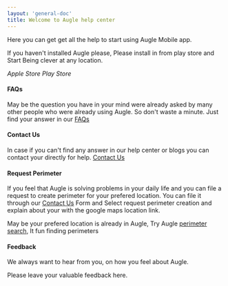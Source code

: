```yaml
---
layout: 'general-doc'
title: Welcome to Augle help center
---
```


Here you can get get all the help to start using Augle Mobile app.

If you haven't installed Augle please, Please install in from play store and Start Being clever at any location.

*Apple Store*
*Play Store*

#### FAQs

May be the question you have in your mind were already asked by many other people who were already using Augle. So don't waste a minute. Just find your
answer in our [FAQs](https://www.augle.me/faqs/)

#### Contact Us

In case if you can't find any answer in our help center or blogs you can contact your directly for help. [Contact Us](https://www.augle.me/contact)

#### Request Perimeter

If you feel that Augle is solving problems in your daily life and you can file a request to create perimeter for your prefered location. You can file it through our [Contact Us](https://www.augle.me/contact) Form and Select request perimeter creation and explain about your with the google maps location link.

May be your prefered location is already in Augle, Try Augle [perimeter search](http://search.augle.me), It fun finding perimeters

#### Feedback

We always want to hear from you, on how you feel about Augle.

Please leave your valuable feedback here.

